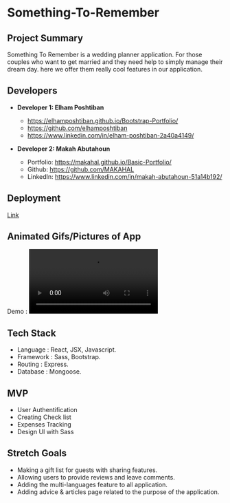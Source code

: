 # Something-To-Remember

## Project Summary

Something To Remember is a wedding planner application. For those couples who want to get married and they need help to simply manage their dream day. here we offer them really cool features in our application.  
## Developers

- **Developer 1: Elham Poshtiban**
  - https://elhamposhtiban.github.io/Bootstrap-Portfolio/
  - https://github.com/elhamposhtiban
  - https://www.linkedin.com/in/elham-poshtiban-2a40a4149/

- **Developer 2: Makah Abutahoun**
  - Portfolio: https://makahal.github.io/Basic-Portfolio/
  - Github: https://github.com/MAKAHAL
  - LinkedIn: https://www.linkedin.com/in/makah-abutahoun-51a14b192/

## Deployment   

 [Link](https://some-thing-to-remember.herokuapp.com/)   

## Animated Gifs/Pictures of App
Demo : ![Application](/client/public/some-thing-to-remember.webm)


## Tech Stack
-	Language : React, JSX, Javascript.  
-	Framework : Sass, Bootstrap.
-	Routing : Express.
-	Database : Mongoose.

## MVP
-	User Authentification   
-	Creating Check list 
-	Expenses Tracking  
-	Design UI with Sass 


## Stretch Goals
-	Making a gift list for guests with sharing features.
-	Allowing users to provide reviews and leave comments.
-	Adding the multi-languages feature to all application.    
-	Adding advice & articles page related to the purpose of the application.





